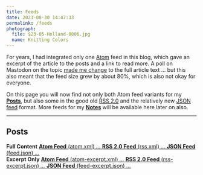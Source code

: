 ```yaml
---
title: Feeds
date: 2023-08-30 14:47:33
permalink: /feeds
photograph:
  file: $23-05-Holland-0806.jpg
  name: Knitting Colors
---
```


For years, I had integrated only one [Atom](https://en.wikipedia.org/wiki/Atom_(web_standard)) feed in this blog, which gave an excerpt of the article to the posts and a link to read more. A poll on Mastodon on the topic [made me change](/notes/2023/feed-full-length-article/) to the full article text ... but this also meant that the feed size grew by about 80%, which is also not okay for everyone.

On this page you will now find not only both Atom feed variants for my [**Posts**](/archives), but also some in the good old [RSS 2.0](https://en.wikipedia.org/wiki/RSS) and the relatively new [JSON feed](https://en.wikipedia.org/wiki/JSON_Feed) format. More feeds for my [**Notes**](/notes) will be available here later on also.

---

<section class="feeds">

## Posts

<div class="feed-group">
  <strong>Full Content</strong>
  <a href="/atom.xml" class="atom site-default">
    <span><strong>Atom Feed</strong> (atom.xml)</span>
    <em>...</em>
  </a>
  <a href="/rss.xml" class="rss">
    <span><strong>RSS 2.0 Feed</strong> (rss.xml)</span>
    <em>...</em>
  </a>
  <a href="/feed.json" class="json">
    <span><strong>JSON Feed</strong> (feed.json)</span>
    <em>...</em>
  </a>
</div>

<div class="feed-group">
  <strong>Excerpt Only</strong>
  <a href="/atom-excerpt.xml" class="atom">
    <span><strong>Atom Feed</strong> (atom-excerpt.xml)</span>
    <em>...</em>
  </a>
  <a href="/rss-excerpt.xml" class="rss">
    <span><strong>RSS 2.0 Feed</strong> (rss-excerpt.json)</span>
    <em>...</em>
  </a>
  <a href="/feed-excerpt.json" class="json">
    <span><strong>JSON Feed</strong> (feed-excerpt.json)</span>
    <em>...</em>
  </a>
</div>

</section>